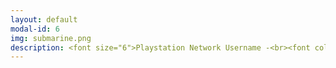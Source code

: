 ```yaml
---
layout: default
modal-id: 6
img: submarine.png
description: <font size="6">Playstation Network Username -<br><font color="#FFAEC9">NeenBean16</font><br><br><p><a href="https://psnprofiles.com/NeenBean16"><font color="#0000ff">Link to Player Stats<br>on PSNProfiles.com</font></a><br><br><br></font>Favorite Platinum Achievements -<br><br><img src="https://raw.githubusercontent.com/janine-bower/janine-bower.github.io/master/img/Gamer%20shizz.jpg"><br><br>"Fastest" Platinums -<br><br><img src="https://raw.githubusercontent.com/janine-bower/janine-bower.github.io/master/img/Fast%20plats.jpg"><br<br>>Additional Highlights -<br><br><img src="https://raw.githubusercontent.com/janine-bower/janine-bower.github.io/master/img/Other%20Achievements.jpg">
---
```

